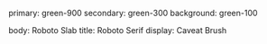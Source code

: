 primary: green-900
secondary: green-300
background: green-100

body: Roboto Slab
title: Roboto Serif
display: Caveat Brush
